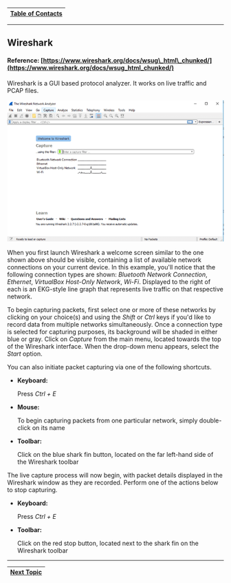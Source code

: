 |[Table of Contacts](/00-Table-of-Contents.md)|
|---|

---

## Wireshark

#### Reference:  [https://www.wireshark.org/docs/wsug\_html\_chunked/](https://www.wireshark.org/docs/wsug_html_chunked/)

Wireshark is a GUI based protocol analyzer. It works on live traffic and PCAP files.

![](../../.gitbook/assets/wireshark-home-59512deb3df78cae8135d3cd.png)

When you first launch Wireshark a welcome screen similar to the one shown above should be visible, containing a list of available network connections on your current device. In this example, you'll notice that the following connection types are shown: _Bluetooth Network Connection_, _Ethernet_, _VirtualBox Host-Only Network_, _Wi-Fi_. Displayed to the right of each is an EKG-style line graph that represents live traffic on that respective network.

To begin capturing packets, first select one or more of these networks by clicking on your choice\(s\) and using the _Shift_ or _Ctrl_ keys if you'd like to record data from multiple networks simultaneously. Once a connection type is selected for capturing purposes, its background will be shaded in either blue or gray. Click on _Capture_ from the main menu, located towards the top of the Wireshark interface. When the drop-down menu appears, select the _Start_ option.

You can also initiate packet capturing via one of the following shortcuts.

* **Keyboard:**

   Press _Ctrl + E_

* **Mouse:**

   To begin capturing packets from one particular network, simply double-click on its name

* **Toolbar:**

   Click on the blue shark fin button, located on the far left-hand side of the Wireshark toolbar

The live capture process will now begin, with packet details displayed in the Wireshark window as they are recorded. Perform one of the actions below to stop capturing.

* **Keyboard:**

   Press _Ctrl + E_

* **Toolbar:**

   Click on the red stop button, located next to the shark fin on the Wireshark toolbar

---

|[Next Topic](/02-intro-to-networking/wireshark/wireshark-installation-and-setup..md)|
|---|
